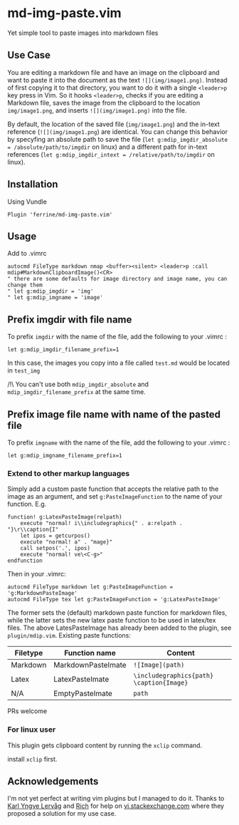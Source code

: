# md-img-paste.vim
Yet simple tool to paste images into markdown files

## Use Case
You are editing a markdown file and have an image on the clipboard and want to paste it into the document as the text `![](img/image1.png)`. Instead of first copying it to that directory, you want to do it with a single `<leader>p` key press in Vim. So it hooks `<leader>p`, checks if you are editing a Markdown file, saves the image from the clipboard to the location  `img/image1.png`, and inserts `![](img/image1.png)` into the file.

By default, the location of the saved file (`img/image1.png`) and the in-text reference (`![](img/image1.png`) are identical. You can change this behavior by specyfing an absolute path to save the file (`let g:mdip_imgdir_absolute = /absolute/path/to/imgdir` on linux) and a different path for in-text references (`let g:mdip_imgdir_intext = /relative/path/to/imgdir` on linux).

## Installation

Using Vundle
```
Plugin 'ferrine/md-img-paste.vim'
```

## Usage
Add to .vimrc
```
autocmd FileType markdown nmap <buffer><silent> <leader>p :call mdip#MarkdownClipboardImage()<CR>
" there are some defaults for image directory and image name, you can change them
" let g:mdip_imgdir = 'img'
" let g:mdip_imgname = 'image'
```

## Prefix imgdir with file name

To prefix `imgdir` with the name of the file, add the following to your .vimrc :
```
let g:mdip_imgdir_filename_prefix=1
```
In this case, the images you copy into a file called `test.md` would be located in `test_img`

/!\ You can't use both `mdip_imgdir_absolute` and `mdip_imgdir_filename_prefix` at the same time.

## Prefix image file name with name of the pasted file

To prefix `imgname` with the name of the file, add the following to your .vimrc :
```
let g:mdip_imgname_filename_prefix=1
```

### Extend to other markup languages ###
Simply add a custom paste function that accepts the relative path to the image as an argument, and set `g:PasteImageFunction` to the name of your function. E.g.
```
function! g:LatexPasteImage(relpath)
    execute "normal! i\\includegraphics{" . a:relpath . "}\r\\caption{I"
    let ipos = getcurpos()
    execute "normal! a" . "mage}"
    call setpos('.', ipos)
    execute "normal! ve\<C-g>"
endfunction
```
Then in your .vimrc:
```
autocmd FileType markdown let g:PasteImageFunction = 'g:MarkdownPasteImage'
autocmd FileType tex let g:PasteImageFunction = 'g:LatexPasteImage'
```
The former sets the (default) markdown paste function for markdown files, while the latter sets the new latex paste function to be used in latex/tex files. The above LatesPasteImage has already been added to the plugin, see `plugin/mdip.vim`. Existing paste functions:

| Filetype | Function name | Content |
|----------|---------------|---------|
| Markdown | MarkdownPasteImate | `![Image](path)` |
| Latex | LatexPasteImate | `\includegraphics{path} \caption{Image}` |
| N/A  | EmptyPasteImate | `path` |

PRs welcome

### For linux user
This plugin gets clipboard content by running the `xclip` command.

install `xclip` first.

## Acknowledgements
I'm not yet perfect at writing vim plugins but I managed to do it. Thanks to [Karl Yngve Lervåg](https://vi.stackexchange.com/users/21/karl-yngve-lerv%C3%A5g) and [Rich](https://vi.stackexchange.com/users/343/rich) for help on [vi.stackexchange.com](https://vi.stackexchange.com/questions/14114/paste-link-to-image-in-clipboard-when-editing-markdown) where they proposed a solution for my use case.

